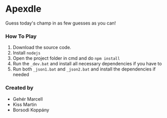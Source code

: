 # Apexdle
Guess today's champ in as few guesses as you can!

### How To Play
1. Download the source code.
2. Install `nodejs`
3. Open the project folder in cmd and do `npm install`
4. Run the `_dev.bat` and install all necessary dependencies if you have to
5. Run both `_json1.bat` and `_json2.bat` and install the dependencies if needed

### Created by
- Gehér Marcell
- Kiss Martin
- Borsodi Koppány
